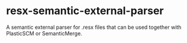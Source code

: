 # resx-semantic-external-parser
A semantic external parser for .resx files that can be used together with PlasticSCM or SemanticMerge.
